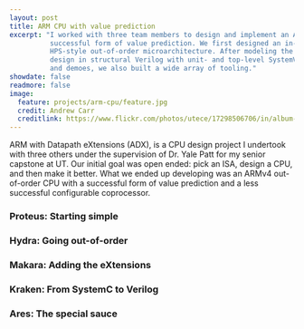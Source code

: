 ```yaml
---
layout: post
title: ARM CPU with value prediction
excerpt: "I worked with three team members to design and implement an ARM-based CPU from the ground up and develop a
          successful form of value prediction. We first designed an in-order pipeline, but eventually moved to an
          HPS-style out-of-order microarchitecture. After modeling the architecture in SystemC, we implemented the
          design in structural Verilog with unit- and top-level SystemVerilog testbenches. To aid us with verification
          and demoes, we also built a wide array of tooling."
showdate: false
readmore: false
image:
  feature: projects/arm-cpu/feature.jpg
  credit: Andrew Carr
  creditlink: https://www.flickr.com/photos/utece/17298506706/in/album-72157651867758070/
---
```

ARM with Datapath eXtensions (ADX), is a CPU design project I undertook with three others under the supervision of Dr.
Yale Patt for my senior capstone at UT. Our initial goal was open ended: pick an ISA, design a CPU, and then make it
better. What we ended up developing was an ARMv4 out-of-order CPU with a successful form of value prediction and a less
successful configurable coprocessor.

### Proteus: Starting simple

### Hydra: Going out-of-order

### Makara: Adding the eXtensions

### Kraken: From SystemC to Verilog

### Ares: The special sauce
